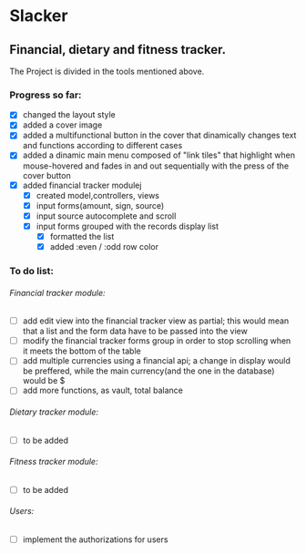 # Slacker
## Financial, dietary and fitness tracker.

The Project is divided in the tools mentioned above.

### Progress so far:

* [x] changed the layout style
* [x] added a cover image
* [x] added a multifunctional button in the cover that dinamically changes text and functions according to different cases
* [x] added a dinamic main menu composed of "link tiles" that highlight when mouse-hovered and fades in and out sequentially with the 
press of the cover button 
* [x] added financial tracker modulej 
     - [x] created model,controllers, views
     - [x] input forms(amount, sign, source)
     - [x] input source autocomplete and scroll
     - [x] input forms grouped with the records display list
          - [x] formatted the list
          - [x] added :even / :odd row color
                                                                                 
### To do list:

###### Financial tracker module:
* [ ] add edit view into the financial tracker view as partial; this would mean that a list and the form data have to be passed into the view
* [ ] modify the financial tracker forms group in order to stop scrolling when it meets the bottom of the table
* [ ] add multiple currencies using a financial api; a change in display would be preffered, while the main currency(and the one in the database) would be $
* [ ] add more functions, as vault, total balance
 
###### Dietary tracker module:
* [ ] to be added
 
###### Fitness tracker module:
* [ ] to be added
 
###### Users:
* [ ] implement the authorizations for users
                              
